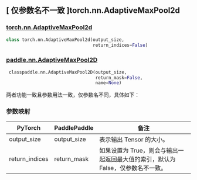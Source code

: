 ## [ 仅参数名不一致 ]torch.nn.AdaptiveMaxPool2d
### [torch.nn.AdaptiveMaxPool2d](https://pytorch.org/docs/stable/generated/torch.nn.AdaptiveMaxPool2d.html?highlight=adaptivemaxpool2d#torch.nn.AdaptiveMaxPool2d)

```python
class torch.nn.AdaptiveMaxPool2d(output_size,
                                 return_indices=False)
```

### [paddle.nn.AdaptiveMaxPool2D](https://www.paddlepaddle.org.cn/documentation/docs/zh/api/paddle/nn/AdaptiveMaxPool2D_cn.html#adaptivemaxpool2d)

```python
 classpaddle.nn.AdaptiveMaxPool2D(output_size,
                                  return_mask=False,
                                  name=None)
```

两者功能一致且参数用法一致，仅参数名不同，具体如下：
### 参数映射
| PyTorch       | PaddlePaddle | 备注                                                   |
| ------------- | ------------ | ------------------------------------------------------ |
| output_size | output_size  | 表示输出 Tensor 的大小。 |
| return_indices | return_mask  | 如果设置为 True，则会与输出一起返回最大值的索引，默认为 False，仅参数名不一致。 |
